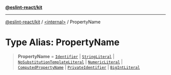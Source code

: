 [**@eslint-react/kit**](../../README.md)

***

[@eslint-react/kit](../../README.md) / [\<internal\>](../README.md) / PropertyName

# Type Alias: PropertyName

> **PropertyName** = [`Identifier`](../interfaces/Identifier-1.md) \| [`StringLiteral`](../interfaces/StringLiteral-1.md) \| [`NoSubstitutionTemplateLiteral`](../interfaces/NoSubstitutionTemplateLiteral.md) \| [`NumericLiteral`](../interfaces/NumericLiteral.md) \| [`ComputedPropertyName`](../interfaces/ComputedPropertyName.md) \| [`PrivateIdentifier`](../interfaces/PrivateIdentifier-1.md) \| [`BigIntLiteral`](../interfaces/BigIntLiteral-1.md)
